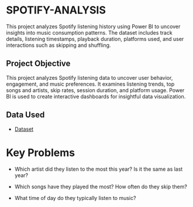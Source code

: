 # SPOTIFY-ANALYSIS
This project analyzes Spotify listening history using Power BI to uncover insights into music consumption patterns. The dataset includes track details, listening timestamps, playback duration, platforms used, and user interactions such as skipping and shuffling.

## Project Objective
This project analyzes Spotify listening data to uncover user behavior, engagement, and music preferences. It examines listening trends, top songs and artists, skip rates, session duration, and platform usage. Power BI is used to create interactive dashboards for insightful data visualization.

## Data Used
- <a href="https://mavenanalytics.io/challenges/maven-music-challenge/e161353d-9967-4297-869c-505de168e610">Dataset</a>

# Key Problems
- Which artist did they listen to the most this year? Is it the same as last year?

- Which songs have they played the most? How often do they skip them?

- What time of day do they typically listen to music?




